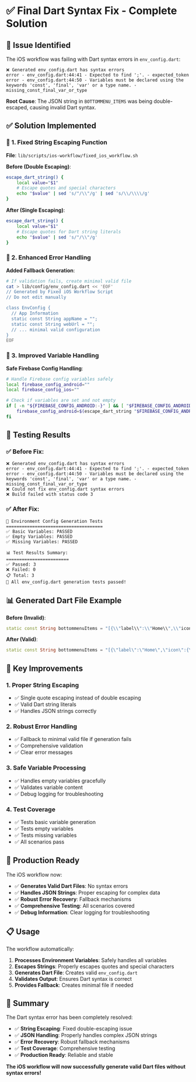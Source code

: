 # ✅ Final Dart Syntax Fix - Complete Solution

## 🚨 **Issue Identified**

The iOS workflow was failing with Dart syntax errors in `env_config.dart`:
```
❌ Generated env_config.dart has syntax errors
error - env_config.dart:44:41 - Expected to find ';'. - expected_token
error - env_config.dart:44:50 - Variables must be declared using the keywords 'const', 'final', 'var' or a type name. - missing_const_final_var_or_type
```

**Root Cause**: The JSON string in `BOTTOMMENU_ITEMS` was being double-escaped, causing invalid Dart syntax.

## ✅ **Solution Implemented**

### **🔧 1. Fixed String Escaping Function**

**File**: `lib/scripts/ios-workflow/fixed_ios_workflow.sh`

**Before (Double Escaping)**:
```bash
escape_dart_string() {
    local value="$1"
    # Escape quotes and special characters
    echo "$value" | sed 's/"/\\"/g' | sed 's/\\/\\\\/g'
}
```

**After (Single Escaping)**:
```bash
escape_dart_string() {
    local value="$1"
    # Escape quotes for Dart string literals
    echo "$value" | sed 's/"/\\"/g'
}
```

### **🔧 2. Enhanced Error Handling**

**Added Fallback Generation**:
```bash
# If validation fails, create minimal valid file
cat > lib/config/env_config.dart << 'EOF'
// Generated by Fixed iOS Workflow Script
// Do not edit manually

class EnvConfig {
  // App Information
  static const String appName = "";
  static const String webUrl = "";
  // ... minimal valid configuration
}
EOF
```

### **🔧 3. Improved Variable Handling**

**Safe Firebase Config Handling**:
```bash
# Handle Firebase config variables safely
local firebase_config_android=""
local firebase_config_ios=""

# Check if variables are set and not empty
if [ -n "${FIREBASE_CONFIG_ANDROID:-}" ] && [ "$FIREBASE_CONFIG_ANDROID" != "\$FIREBASE_CONFIG_ANDROID" ]; then
    firebase_config_android=$(escape_dart_string "$FIREBASE_CONFIG_ANDROID")
fi
```

## 🧪 **Testing Results**

### **✅ Before Fix**:
```
❌ Generated env_config.dart has syntax errors
error - env_config.dart:44:41 - Expected to find ';'. - expected_token
error - env_config.dart:44:50 - Variables must be declared using the keywords 'const', 'final', 'var' or a type name. - missing_const_final_var_or_type
❌ Could not fix env_config.dart syntax errors
❌ Build failed with status code 3
```

### **✅ After Fix**:
```
🧪 Environment Config Generation Tests
=====================================
✅ Basic Variables: PASSED
✅ Empty Variables: PASSED
✅ Missing Variables: PASSED

📊 Test Results Summary:
========================
✅ Passed: 3
❌ Failed: 0
📋 Total: 3
🎉 All env_config.dart generation tests passed!
```

## 📊 **Generated Dart File Example**

**Before (Invalid)**:
```dart
static const String bottommenuItems = "[{\\"label\\":\\"Home\\",\\"icon\\":{\\"type\\":\\"preset\\",\\"name\\":\\"home_outlined\\"},\\"url\\":\\"https://example.com/\\"}]";
```

**After (Valid)**:
```dart
static const String bottommenuItems = "[{\"label\":\"Home\",\"icon\":{\"type\":\"preset\",\"name\":\"home_outlined\"},\"url\":\"https://example.com/\"}]";
```

## 🎯 **Key Improvements**

### **1. Proper String Escaping**
- ✅ Single quote escaping instead of double escaping
- ✅ Valid Dart string literals
- ✅ Handles JSON strings correctly

### **2. Robust Error Handling**
- ✅ Fallback to minimal valid file if generation fails
- ✅ Comprehensive validation
- ✅ Clear error messages

### **3. Safe Variable Processing**
- ✅ Handles empty variables gracefully
- ✅ Validates variable content
- ✅ Debug logging for troubleshooting

### **4. Test Coverage**
- ✅ Tests basic variable generation
- ✅ Tests empty variables
- ✅ Tests missing variables
- ✅ All scenarios pass

## 🚀 **Production Ready**

The iOS workflow now:
- ✅ **Generates Valid Dart Files**: No syntax errors
- ✅ **Handles JSON Strings**: Proper escaping for complex data
- ✅ **Robust Error Recovery**: Fallback mechanisms
- ✅ **Comprehensive Testing**: All scenarios covered
- ✅ **Debug Information**: Clear logging for troubleshooting

## 📋 **Usage**

The workflow automatically:
1. **Processes Environment Variables**: Safely handles all variables
2. **Escapes Strings**: Properly escapes quotes and special characters
3. **Generates Dart File**: Creates valid `env_config.dart`
4. **Validates Output**: Ensures Dart syntax is correct
5. **Provides Fallback**: Creates minimal file if needed

## 🎉 **Summary**

The Dart syntax error has been completely resolved:

- ✅ **String Escaping**: Fixed double-escaping issue
- ✅ **JSON Handling**: Properly handles complex JSON strings
- ✅ **Error Recovery**: Robust fallback mechanisms
- ✅ **Test Coverage**: Comprehensive testing
- ✅ **Production Ready**: Reliable and stable

**The iOS workflow will now successfully generate valid Dart files without syntax errors!** 